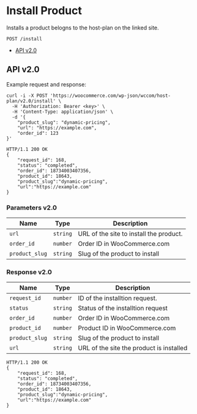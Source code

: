# Install Product

Installs a product belogns to the host-plan on the linked site.

```
POST /install
```

- [API v2.0](#api-v20)

## API v2.0

Example request and response:

```
curl -i -X POST 'https://woocommerce.com/wp-json/wccom/host-plan/v2.0/install' \
  -H 'Authorization: Bearer <key>' \
  -H 'Content-Type: application/json' \
  -d '{
    "product_slug": "dynamic-pricing",
    "url": "https://example.com",
    "order_id": 123
}'

HTTP/1.1 200 OK
{
    "request_id": 168,
    "status": "completed",
    "order_id": 18734003407356,
    "product_id": 18643,
    "product_slug":"dynamic-pricing",
    "url":"https://example.com"
}
```

### Parameters v2.0

| Name           | Type     | Description                             |
|----------------|----------|-----------------------------------------|
| `url`          | `string` | URL of the site to install the product. |
| `order_id`     | `number` | Order ID in WooCommerce.com             |
| `product_slug` | `string` | Slug of the product to install          |


### Response v2.0

| Name           | Type     | Description                              |
|----------------|----------|------------------------------------------|
| `request_id`   | `number` | ID of the installtion request.           |
| `status`       | `string` | Status of the installtion request        |
| `order_id`     | `number` | Order ID in WooCommerce.com              |
| `product_id`   | `number` | Product ID in WooCommerce.com            |
| `product_slug` | `string` | Slug of the product to install           |
| `url`          | `string` | URL of the site the product is installed |

```
HTTP/1.1 200 OK
{
    "request_id": 168,
    "status": "completed",
    "order_id": 18734003407356,
    "product_id": 18643,
    "product_slug":"dynamic-pricing",
    "url":"https://example.com"
}
```
